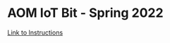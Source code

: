 # AOM IoT Bit - Spring 2022

[Link to Instructions](https://docs.google.com/document/d/1NuEzkPl0JixfXkOMnCHU9ip7iivsYbjaNGyHTJK7rA8/edit)
